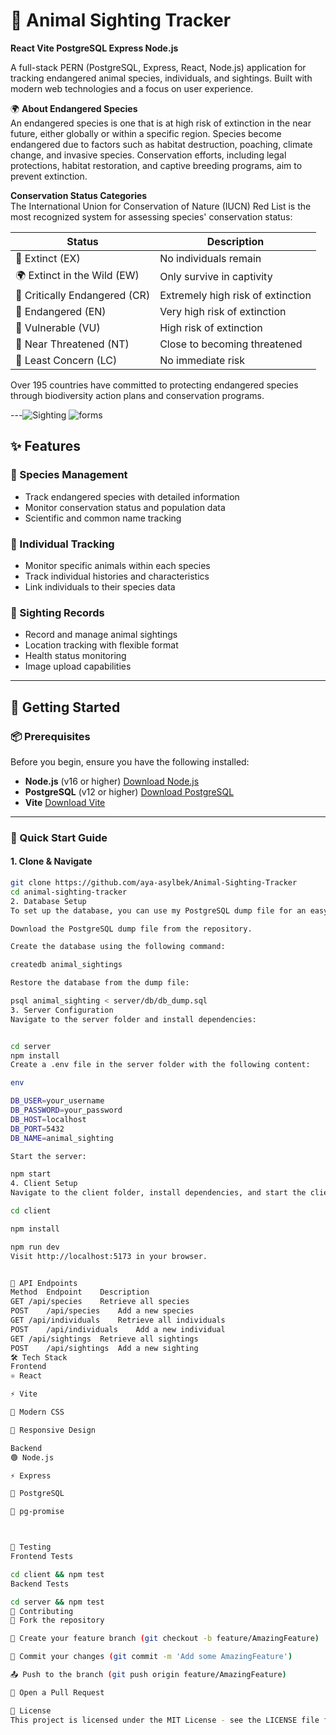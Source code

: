 # 🦁 Animal Sighting Tracker

**React Vite PostgreSQL Express Node.js**

A full-stack PERN (PostgreSQL, Express, React, Node.js) application for tracking endangered animal species, individuals, and sightings. Built with modern web technologies and a focus on user experience.

🌍 **About Endangered Species**  
An endangered species is one that is at high risk of extinction in the near future, either globally or within a specific region. Species become endangered due to factors such as habitat destruction, poaching, climate change, and invasive species. Conservation efforts, including legal protections, habitat restoration, and captive breeding programs, aim to prevent extinction.

**Conservation Status Categories**  
The International Union for Conservation of Nature (IUCN) Red List is the most recognized system for assessing species' conservation status:

| Status                   | Description                        |
|--------------------------|------------------------------------|
| 🦣 Extinct (EX)           | No individuals remain              |
| 🌍 Extinct in the Wild (EW) | Only survive in captivity          |
| 🐅 Critically Endangered (CR) | Extremely high risk of extinction |
| 🦓 Endangered (EN)        | Very high risk of extinction       |
| 🦘 Vulnerable (VU)        | High risk of extinction            |
| 🦒 Near Threatened (NT)   | Close to becoming threatened       |
| 🦄 Least Concern (LC)     | No immediate risk                  |

Over 195 countries have committed to protecting endangered species through biodiversity action plans and conservation programs.

---![Sighting](https://github.com/user-attachments/assets/3b335b86-7299-4f72-bef9-7c9976cf69b8)
![forms](https://github.com/user-attachments/assets/bff7373e-bc1e-4ad3-a458-e0469a73c9f0)


## ✨ Features

### 🦊 Species Management
- Track endangered species with detailed information
- Monitor conservation status and population data
- Scientific and common name tracking

### 🐘 Individual Tracking
- Monitor specific animals within each species
- Track individual histories and characteristics
- Link individuals to their species data

### 📸 Sighting Records
- Record and manage animal sightings
- Location tracking with flexible format
- Health status monitoring
- Image upload capabilities

---

## 🚀 Getting Started

### 📦 Prerequisites

Before you begin, ensure you have the following installed:
- **Node.js** (v16 or higher) [Download Node.js](https://nodejs.org/en/download/)
- **PostgreSQL** (v12 or higher) [Download PostgreSQL](https://www.postgresql.org/download/)
- **Vite** [Download Vite](https://vitejs.dev/)

---

### 🔄 Quick Start Guide

#### 1. Clone & Navigate

```bash
git clone https://github.com/aya-asylbek/Animal-Sighting-Tracker
cd animal-sighting-tracker
2. Database Setup
To set up the database, you can use my PostgreSQL dump file for an easy setup.

Download the PostgreSQL dump file from the repository.

Create the database using the following command:

createdb animal_sightings

Restore the database from the dump file:

psql animal_sighting < server/db/db_dump.sql
3. Server Configuration
Navigate to the server folder and install dependencies:


cd server
npm install
Create a .env file in the server folder with the following content:

env

DB_USER=your_username
DB_PASSWORD=your_password
DB_HOST=localhost
DB_PORT=5432
DB_NAME=animal_sighting

Start the server:

npm start
4. Client Setup
Navigate to the client folder, install dependencies, and start the client:

cd client

npm install

npm run dev
Visit http://localhost:5173 in your browser.


🔌 API Endpoints
Method	Endpoint	Description
GET	/api/species	Retrieve all species
POST	/api/species	Add a new species
GET	/api/individuals	Retrieve all individuals
POST	/api/individuals	Add a new individual
GET	/api/sightings	Retrieve all sightings
POST	/api/sightings	Add a new sighting
🛠️ Tech Stack
Frontend
⚛️ React

⚡ Vite

🎨 Modern CSS

📱 Responsive Design

Backend
🟢 Node.js

⚡ Express

🐘 PostgreSQL

🔄 pg-promise



🧪 Testing
Frontend Tests

cd client && npm test
Backend Tests

cd server && npm test
🤝 Contributing
🔱 Fork the repository

🌿 Create your feature branch (git checkout -b feature/AmazingFeature)

💾 Commit your changes (git commit -m 'Add some AmazingFeature')

📤 Push to the branch (git push origin feature/AmazingFeature)

🎯 Open a Pull Request

📄 License
This project is licensed under the MIT License - see the LICENSE file for details.
